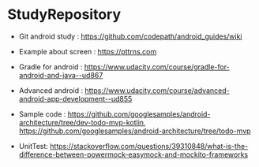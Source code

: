 # StudyRepository
* Git android study : https://github.com/codepath/android_guides/wiki
* Example about screen : https://pttrns.com
* Gradle for android : https://www.udacity.com/course/gradle-for-android-and-java--ud867
* Advanced android : https://www.udacity.com/course/advanced-android-app-development--ud855
* Sample code : https://github.com/googlesamples/android-architecture/tree/dev-todo-mvp-kotlin,
https://github.com/googlesamples/android-architecture/tree/todo-mvp








* UnitTest: https://stackoverflow.com/questions/39310848/what-is-the-difference-between-powermock-easymock-and-mockito-frameworks
